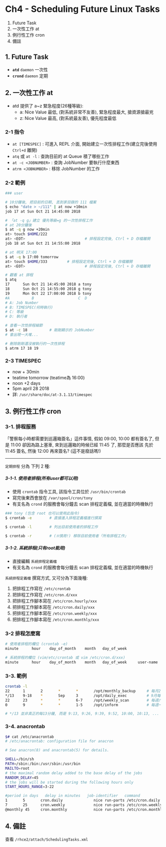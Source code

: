 # Ch4  - Scheduling Future Linux Tasks

1. Future Task
2. 一次性工作 at
3. 例行性工作 cron
4. 備註

## 1. Future Task

* **`atd`** `daemon` 一次性
* **`crond`** `daemon` 定期


## 2. 一次性工作 at

* atd 提供了 a~z 緊急程度(26種等級):
    - a: Nice Value 最低, (對系統非常不友善), 緊急程度最大, 搶資源搶最兇
    - z: Nice Value 最高, (對系統最友善), 優先程度最低

### 2-1 指令

- `at [TIMESPEC]` : 可進入 REPL 介面, 開始建立一次性排程工作(建立完後使用 `Ctrl+d` 離開)
- `atq` 或 `at -l` : 查詢目前的 at Queue 積了哪些工作
- `at -c <JOBNUMBER>` : 查詢 JobNumber 要執行什麼東西
- `atrm <JOBNUMBER>` : 移除 JobNumber 的工作


### 2-2 範例

```sh
### user

# 10分鐘後, 把目前的日期, 丟到家目錄的 111 檔案
$ echo "date > ~/111" | at now +10min
job 17 at Sun Oct 21 14:45:00 2018

# 「at -q g」建立 優先等級=g 的一次性排程工作
# at 20分鐘後
$ at -q g now +20min
at> touch $HOME/222
at> <EOT>                           # 排程設定完後, Ctrl + D 存檔離開
job 18 at Sun Oct 21 14:55:00 2018

# at 明天 17:00
$ at -q b 17:00 tomorrow
at> touch $HOME/333         # 排程設定完後, Ctrl + D 存檔離開
at> <EOT>                           # 排程設定完後, Ctrl + D 存檔離開

# 觀看 at 排程
$ atq
17      Sun Oct 21 14:45:00 2018 a tony
18      Sun Oct 21 14:55:00 2018 g tony
19      Mon Oct 22 17:00:00 2018 b tony
#A          B                    C  D
# A: Job Number
# B: TIMESPEC(何時執行)
# C: 等級
# D: 執行者

# 查看一次性排程細節
$ at -c 18          # 剛剛顯示的 JobNumber
# 會出現一大堆...

# 刪除剛剛還沒被執行的一次性排程
$ atrm 17 18 19
```


### 2-3 TIMESPEC

- now + 30min
- teatime tomorrow (teatime為 16:00)
- noon +2 days
- 5pm april 28 2018
- 詳: `/usr/share/doc/at-3.1.13/timespec`


## 3. 例行性工作 cron

### 3-1. 排程服務

「警察每小時都需要到巡邏箱簽名」這件事情, 假如 09:00, 10:00 都有簽名了, 但是 11:00 卻因為路上塞車, 來到巡邏箱的時候已經 11:45 了, 那麼是否應該 先於 11:45 簽名, 然後 12:00 再來簽名? (這不是廢話嗎!)

------------------------------------------------------------------------------

`定期排程` 分為 下列 2 種:

##### 3-1-1. 使用者排程(所有user都可以用)

- 使用 `crontab` 指令工具, 該指令工具位於 `/usr/bin/crontab`
- 寫完後東西會放在 `/var/spool/cron/tony`
- 有支名為 `crond` 的服務會每分鐘去 scan 排程定義檔, 並在適當的時機執行

```sh
### tony (包含 root 也可以使用此指令)
$ crontab -e        # 直接進入排程定義檔進行撰寫

$ crontab -l        # 列出目前使用者的排程工作

$ crontab -r        # (※慎用!) 移除目前使用者「所有排程工作」
```


##### 3-1-2. 系統排程(只有root能用)

- 直接編輯 `系統排程定義檔`
- 有支名為 `crond` 的服務會每分鐘去 scan 排程定義檔, 並在適當的時機執行

`系統排程定義檔` 撰寫方式, 又可分為下面幾種:

1. 把排程工作寫在 `/etc/crontab`
2. 把排程工作寫在 `/etc/cron.d/xxx`
3. 把排程工作腳本寫在 `/etc/cron.hourly/xxx`
4. 把排程工作腳本寫在 `/etc/cron.daily/xxx`
5. 把排程工作腳本寫在 `/etc/cron.weekly/xxx`
6. 把排程工作腳本寫在 `/etc/cron.monthly/xxx`


### 3-2 排程怎麼寫

```sh
# 使用者排程的欄位 (crontab -e)
minute      hour    day_of_month    month   day_of_week                 command

# 系統排程的欄位 (vim/etc/crontab 或 vim /etc/cron.d/xxx)
minute      hour    day_of_month    month   day_of_week     user-name   command
```


### 3-3. 範例

```sh
crontab -l
22      1       2       *       *       /opt/monthly_backup     # 每月2號, 01:22
*/13    9-18    *       Sep     3       /opt/daily_exec         # 9月每週三, 9-18點, 每隔13分鐘
22      23      *       *       6-7     /opt/weekly_scan        # 每週六日, 23:22
0       9       *       *       1-5     /opt/inform             # 每週一~五, 09:00

# */13 並非真正的每13分鐘, 而是 9:13, 9:26, 9:39, 9:52, 10:00, 10:13, ...
```


### 3-4. anacrontab

```sh
$# cat /etc/anacrontab
# /etc/anacrontab: configuration file for anacron

# See anacron(8) and anacrontab(5) for details.

SHELL=/bin/sh
PATH=/sbin:/bin:/usr/sbin:/usr/bin
MAILTO=root
# the maximal random delay added to the base delay of the jobs
RANDOM_DELAY=45
# the jobs will be started during the following hours only
START_HOURS_RANGE=3-22

#period in days   delay in minutes   job-identifier   command
1       5       cron.daily              nice run-parts /etc/cron.daily
7       25      cron.weekly             nice run-parts /etc/cron.weekly
@monthly 45     cron.monthly            nice run-parts /etc/cron.monthly
```


## 4. 備註

查看 `/rhce2/attach/SchedulingTasks.xml`

